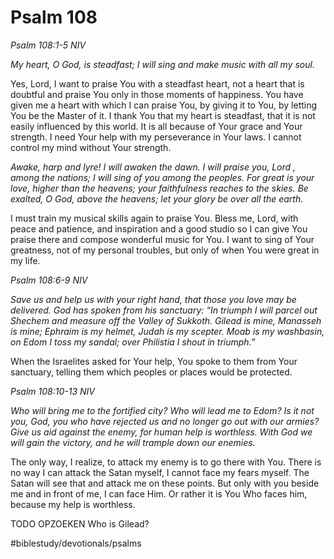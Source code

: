 # Psalm 108
*Psalm 108:1-5 NIV*

*My heart, O God, is steadfast; I will sing and make music with all my soul.*

Yes, Lord, I want to praise You with a steadfast heart, not a heart that is doubtful and praise You only in those moments of happiness. You have given me a heart with which I can praise You, by giving it to You, by letting You be the Master of it.
I thank You that my heart is steadfast, that it is not easily influenced by this world. It is all because of Your grace and Your strength. I need Your help with my perseverance in Your laws. I cannot control my mind without Your strength.

*Awake, harp and lyre! I will awaken the dawn. I will praise you, Lord , among the nations; I will sing of you among the peoples. For great is your love, higher than the heavens; your faithfulness reaches to the skies. Be exalted, O God, above the heavens; let your glory be over all the earth.*

I must train my musical skills again to praise You. Bless me, Lord, with peace and patience, and inspiration and a good studio so I can give You praise there and compose wonderful music for You.
I want to sing of Your greatness, not of my personal troubles, but only of when You were great in my life.

*Psalm 108:6-9 NIV*

*Save us and help us with your right hand, that those you love may be delivered. God has spoken from his sanctuary: “In triumph I will parcel out Shechem and measure off the Valley of Sukkoth. Gilead is mine, Manasseh is mine; Ephraim is my helmet, Judah is my scepter. Moab is my washbasin, on Edom I toss my sandal; over Philistia I shout in triumph.”*

When the Israelites asked for Your help, You spoke to them from Your sanctuary, telling them which peoples or places would be protected.

*Psalm 108:10-13 NIV*

*Who will bring me to the fortified city? Who will lead me to Edom? Is it not you, God, you who have rejected us and no longer go out with our armies? Give us aid against the enemy, for human help is worthless. With God we will gain the victory, and he will trample down our enemies.*

The only way, I realize, to attack my enemy is to go there with You. There is no way I can attack the Satan myself, I cannot face my fears myself. The Satan will see that and attack me on these points. But only with you beside me and in front of me, I can face Him. Or rather it is You Who faces him, because my help is worthless.

TODO OPZOEKEN
Who is Gilead?

#biblestudy/devotionals/psalms